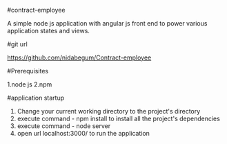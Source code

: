 #contract-employee

A simple node js application with angular js front end to power various application states and views.

#git url 

https://github.com/nidabegum/Contract-employee

#Prerequisites

1.node js
2.npm

#application startup

1. Change your current working directory to the project's directory
2. execute command - npm install to install all the project's dependencies
3. execute command - node server
4. open url localhost:3000/ to run the application

